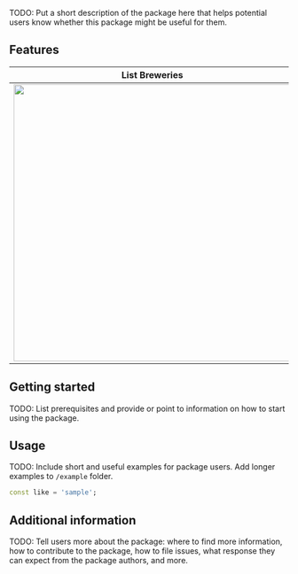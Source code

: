 <!--
This README describes the package. If you publish this package to pub.dev,
this README's contents appear on the landing page for your package.

For information about how to write a good package README, see the guide for
[writing package pages](https://dart.dev/guides/libraries/writing-package-pages).

For general information about developing packages, see the Dart guide for
[creating packages](https://dart.dev/guides/libraries/create-library-packages)
and the Flutter guide for
[developing packages and plugins](https://flutter.dev/developing-packages).
-->

TODO: Put a short description of the package here that helps potential users
know whether this package might be useful for them.

## Features

| List Breweries                                                                                                                        | Get Brewery                                                                                                                        |
| ------------------------------------------------------------------------------------------------------------------------------------- | ---------------------------------------------------------------------------------------------------------------------------------- |
| <img src="https://github.com/claytonjacobs/open_brewery_db/blob/main/example/assets/readme_images/list_breweries.gif" height="500" /> | <img src="https://github.com/claytonjacobs/open_brewery_db/blob/main/example/assets/readme_images/get_brewery.gif" height="500" /> |

## Getting started

TODO: List prerequisites and provide or point to information on how to
start using the package.

## Usage

TODO: Include short and useful examples for package users. Add longer examples
to `/example` folder.

```dart
const like = 'sample';
```

## Additional information

TODO: Tell users more about the package: where to find more information, how to
contribute to the package, how to file issues, what response they can expect
from the package authors, and more.
